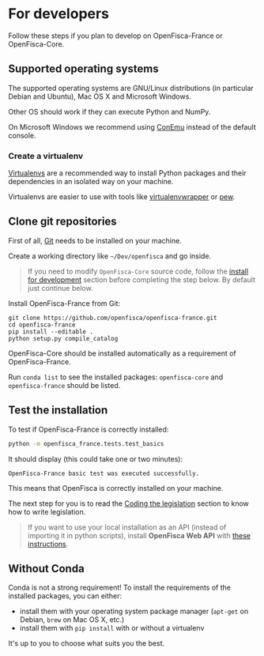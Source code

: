 # For developers


Follow these steps if you plan to develop on OpenFisca-France or OpenFisca-Core.

## Supported operating systems

The supported operating systems are GNU/Linux distributions (in particular Debian and Ubuntu), Mac OS X and Microsoft Windows.

Other OS should work if they can execute Python and NumPy.

On Microsoft Windows we recommend using [ConEmu](https://conemu.github.io/) instead of the default console.

### Create a virtualenv

[Virtualenvs](https://virtualenv.readthedocs.io/en/latest/) are a recommended way to install Python packages and their dependencies in an isolated way on your machine.

Virtualenvs are easier to use with tools like [virtualenvwrapper](https://virtualenvwrapper.readthedocs.io/en/latest/) or [pew](https://github.com/berdario/pew).

## Clone git repositories

First of all, [Git](http://www.git-scm.com/) needs to be installed on your machine.

Create a working directory like `~/Dev/openfisca` and go inside.

> If you need to modify `OpenFisca-Core` source code, follow the [install for development](https://github.com/openfisca/openfisca-core#install-for-development) section before completing the step below. By default just continue below.

Install OpenFisca-France from Git:

```
git clone https://github.com/openfisca/openfisca-france.git
cd openfisca-france
pip install --editable .
python setup.py compile_catalog
```

OpenFisca-Core should be installed automatically as a requirement of OpenFisca-France.

Run `conda list` to see the installed packages: `openfisca-core` and `openfisca-france` should be listed.



## Test the installation

To test if OpenFisca-France is correctly installed:

```bash
python -m openfisca_france.tests.test_basics
```

It should display (this could take one or two minutes):

```
OpenFisca-France basic test was executed successfully.
```

This means that OpenFisca is correctly installed on your machine.

The next step for you is to read the [Coding the legislation](../coding-the-legislation/index.html) section to know how to write legislation.

> If you want to use your local installation as an API (instead of importing it in python scripts), install **OpenFisca Web API** with [these instructions](https://github.com/openfisca/openfisca-web-api#install).

## Without Conda

Conda is not a strong requirement! To install the requirements of the installed packages, you can either:

- install them with your operating system package manager (`apt-get` on Debian, `brew` on Mac OS X, etc.)
- install them with `pip install` with or without a virtualenv

It's up to you to choose what suits you the best.
